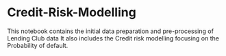 # Credit-Risk-Modelling
This notebook contains the initial data preparation and pre-processing of Lending Club data 
It also includes the Credit risk modelling focusing on the Probability of default.
